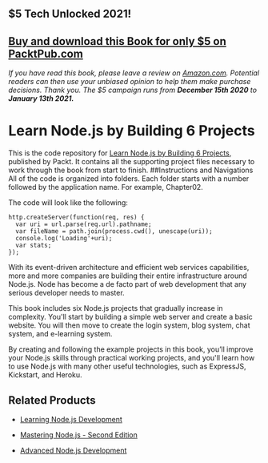## $5 Tech Unlocked 2021!
[Buy and download this Book for only $5 on PacktPub.com](https://www.packtpub.com/product/learn-node-js-by-building-6-projects/9781788293631)
-----
*If you have read this book, please leave a review on [Amazon.com](https://www.amazon.com/gp/product/1788293630).     Potential readers can then use your unbiased opinion to help them make purchase decisions. Thank you. The $5 campaign         runs from __December 15th 2020__ to __January 13th 2021.__*

# Learn Node.js by Building 6 Projects
This is the code repository for [Learn Node.js by Building 6 Projects](https://www.packtpub.com/web-development/learn-nodejs-building-6-projects?utm_source=github&utm_medium=repository&utm_campaign=9781788293631), published by Packt. It contains all the supporting project files necessary to work through the book from start to finish.
##Instructions and Navigations
All of the code is organized into folders. Each folder starts with a number followed by the application name. For example, Chapter02.



The code will look like the following:
```
http.createServer(function(req, res) {
  var uri = url.parse(req.url).pathname;
  var fileName = path.join(process.cwd(), unescape(uri));
  console.log('Loading'+uri);
  var stats;
});
```

With its event-driven architecture and efficient web services capabilities, more and more companies are building their entire infrastructure around Node.js. Node has become a de facto part of web development that any serious developer needs to master.

This book includes six Node.js projects that gradually increase in complexity. You'll start by building a simple web server and create a basic website. You will then move to create the login system, blog system, chat system, and e-learning system.

By creating and following the example projects in this book, you’ll improve your Node.js skills through practical working projects, and you'll learn how to use Node.js with many other useful technologies, such as ExpressJS, Kickstart, and Heroku.

## Related Products
* [Learning Node.js Development](https://www.packtpub.com/web-development/learning-nodejs-development?utm_source=github&utm_medium=repository&utm_campaign=9781788395540)

* [Mastering Node.js - Second Edition](https://www.packtpub.com/web-development/mastering-nodejs-second-edition?utm_source=github&utm_medium=repository&utm_campaign=9781785888960)

* [Advanced Node.js Development](https://www.packtpub.com/web-development/advanced-nodejs-development?utm_source=github&utm_medium=repository&utm_campaign=9781788393935)
